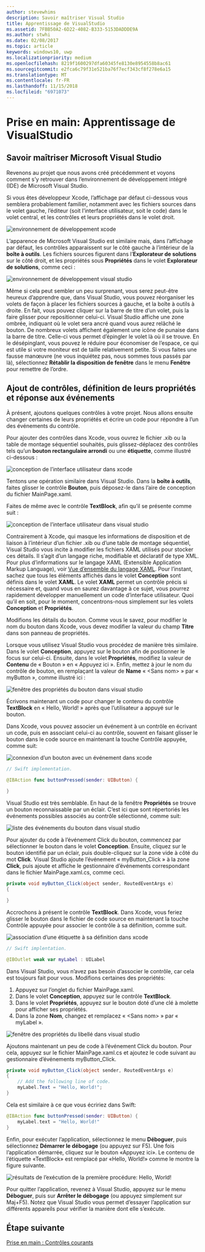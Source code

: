 ```yaml
---
author: stevewhims
description: Savoir maîtriser Visual Studio
title: Apprentissage de VisualStudio
ms.assetid: 7FBB50A2-6D22-4082-B333-5153DADDDE9A
ms.author: stwhi
ms.date: 02/08/2017
ms.topic: article
keywords: windows10, uwp
ms.localizationpriority: medium
ms.openlocfilehash: 8219f1600297dfa60345fe8130e8954558b8ac61
ms.sourcegitcommit: e2fca6c79f31e521ba76f7ecf343cf8f278e6a15
ms.translationtype: MT
ms.contentlocale: fr-FR
ms.lasthandoff: 11/15/2018
ms.locfileid: "6971073"
---
```

# <a name="getting-started-getting-around-in-visual-studio"></a>Prise en main: Apprentissage de VisualStudio


## <a name="getting-around-in-microsoft-visual-studio"></a>Savoir maîtriser Microsoft Visual Studio

Revenons au projet que nous avons créé précédemment et voyons comment s’y retrouver dans l’environnement de développement intégré (IDE) de Microsoft Visual Studio.

Si vous êtes développeur Xcode, l’affichage par défaut ci-dessous vous semblera probablement familier, notamment avec les fichiers sources dans le volet gauche, l’éditeur (soit l’interface utilisateur, soit le code) dans le volet central, et les contrôles et leurs propriétés dans le volet droit.

![environnement de développement xcode](images/ios-to-uwp/xcode-ide.png)

L’apparence de Microsoft Visual Studio est similaire mais, dans l’affichage par défaut, les contrôles apparaissent sur le côté gauche à l’intérieur de la **boîte à outils**. Les fichiers sources figurent dans l’**Explorateur de solutions** sur le côté droit, et les propriétés sous **Propriétés** dans le volet **Explorateur de solutions**, comme ceci :

![environnement de développement visual studio](images/ios-to-uwp/vs-ide.png)

Même si cela peut sembler un peu surprenant, vous serez peut-être heureux d’apprendre que, dans Visual Studio, vous pouvez réorganiser les volets de façon à placer les fichiers sources à gauche, et la boîte à outils à droite. En fait, vous pouvez cliquer sur la barre de titre d’un volet, puis la faire glisser pour repositionner celui-ci. Visual Studio affiche une zone ombrée, indiquant où le volet sera ancré quand vous aurez relâché le bouton. De nombreux volets affichent également une icône de punaise dans la barre de titre. Celle-ci vous permet d’épingler le volet là où il se trouve. En le désépinglant, vous pouvez le réduire pour économiser de l’espace, ce qui est utile si votre moniteur est de taille relativement petite. Si vous faites une fausse manœuvre (ne vous inquiétez pas, nous sommes tous passés par là), sélectionnez **Rétablir la disposition de fenêtre** dans le menu **Fenêtre** pour remettre de l’ordre.

## <a name="adding-controls-setting-their-properties-and-responding-to-events"></a>Ajout de contrôles, définition de leurs propriétés et réponse aux événements

À présent, ajoutons quelques contrôles à votre projet. Nous allons ensuite changer certaines de leurs propriétés et écrire un code pour répondre à l’un des événements du contrôle.

Pour ajouter des contrôles dans Xcode, vous ouvrez le fichier .xib ou la table de montage séquentiel souhaités, puis glissez-déplacez des contrôles tels qu’un **bouton rectangulaire arrondi** ou une **étiquette**, comme illustré ci-dessous :

![conception de l’interface utilisateur dans xcode](images/ios-to-uwp/xcode-add-button-label.png)

Tentons une opération similaire dans Visual Studio. Dans la **boîte à outils**, faites glisser le contrôle **Bouton**, puis déposez-le dans l’aire de conception du fichier MainPage.xaml.

Faites de même avec le contrôle **TextBlock**, afin qu’il se présente comme suit :

![conception de l’interface utilisateur dans visual studio](images/ios-to-uwp/vs-add-button-label.png)

Contrairement à Xcode, qui masque les informations de disposition et de liaison à l’intérieur d’un fichier .xib ou d’une table de montage séquentiel, Visual Studio vous incite à modifier les fichiers XAML utilisés pour stocker ces détails. Il s’agit d’un langage riche, modifiable et déclaratif de type XML. Pour plus d’informations sur le langage XAML (Extensible Application Markup Language), voir [Vue d’ensemble du langage XAML](https://msdn.microsoft.com/library/windows/apps/mt185595). Pour l’instant, sachez que tous les éléments affichés dans le volet **Conception** sont définis dans le volet **XAML**. Le volet **XAML** permet un contrôle précis si nécessaire et, quand vous en saurez davantage à ce sujet, vous pourrez rapidement développer manuellement un code d’interface utilisateur. Quoi qu’il en soit, pour le moment, concentrons-nous simplement sur les volets **Conception** et **Propriétés**.

Modifions les détails du bouton. Comme vous le savez, pour modifier le nom du bouton dans Xcode, vous devez modifier la valeur du champ **Titre** dans son panneau de propriétés.

Lorsque vous utilisez Visual Studio vous procédez de manière très similaire. Dans le volet **Conception**, appuyez sur le bouton afin de positionner le focus sur celui-ci. Ensuite, dans le volet **Propriétés**, modifiez la valeur de **Contenu** de « Bouton » en « Appuyez ici ». Enfin, mettez à jour le nom du contrôle de bouton, en remplaçant la valeur de **Name** « &lt;Sans nom&gt; » par « myButton », comme illustré ici :

![fenêtre des propriétés du bouton dans visual studio](images/ios-to-uwp/vs-button-properties.png)

Écrivons maintenant un code pour changer le contenu du contrôle **TextBlock** en « Hello, World! » après que l’utilisateur a appuyé sur le bouton.

Dans Xcode, vous pouvez associer un événement à un contrôle en écrivant un code, puis en associant celui-ci au contrôle, souvent en faisant glisser le bouton dans le code source en maintenant la touche Contrôle appuyée, comme suit:

![connexion d’un bouton avec un événement dans xcode](images/ios-to-uwp/xcode-add-button-event.png)

```swift
// Swift implementation.

@IBAction func buttonPressed(sender: UIButton) {
    
}
```

Visual Studio est très semblable. En haut de la fenêtre **Propriétés** se trouve un bouton reconnaissable par un éclair. C’est ici que sont répertoriés les événements possibles associés au contrôle sélectionné, comme suit:

![liste des événements du bouton dans visual studio](images/ios-to-uwp/vs-button-event.png)

Pour ajouter du code à l’événement Click du bouton, commencez par sélectionner le bouton dans le volet **Conception**. Ensuite, cliquez sur le bouton identifié par un éclair, puis double-cliquez sur la zone vide à côté du mot **Click**. Visual Studio ajoute l’événement « myButton_Click » à la zone **Click**, puis ajoute et affiche le gestionnaire d’événements correspondant dans le fichier MainPage.xaml.cs, comme ceci.

```csharp
private void myButton_Click(object sender, RoutedEventArgs e)
{

}
```

Accrochons à présent le contrôle **TextBlock**. Dans Xcode, vous feriez glisser le bouton dans le fichier de code source en maintenant la touche Contrôle appuyée pour associer le contrôle à sa définition, comme suit.

![association d’une étiquette à sa définition dans xcode](images/ios-to-uwp/xcode-add-button-reference.png)

```swift
// Swift implentation.

@IBOutlet weak var myLabel : UILabel
```

Dans Visual Studio, vous n’avez pas besoin d’associer le contrôle, car cela est toujours fait pour vous. Modifions certaines des propriétés:

1.  Appuyez sur l’onglet du fichier MainPage.xaml.
2.  Dans le volet **Conception**, appuyez sur le contrôle **TextBlock**.
3.  Dans le volet **Propriétés**, appuyez sur le bouton doté d’une clé à molette pour afficher ses propriétés.
4.  Dans la zone **Nom**, changez et remplacez « &lt;Sans nom&gt; » par « myLabel ».

![fenêtre des propriétés du libellé dans visual studio](images/ios-to-uwp/vs-label-properties.png)

Ajoutons maintenant un peu de code à l’événement Click du bouton. Pour cela, appuyez sur le fichier MainPage.xaml.cs et ajoutez le code suivant au gestionnaire d’événements myButton_Click.

```csharp
private void myButton_Click(object sender, RoutedEventArgs e)
{
    // Add the following line of code.    
    myLabel.Text = "Hello, World!";
}
```

Cela est similaire à ce que vous écririez dans Swift:

```swift
@IBAction func buttonPressed(sender: UIButton) {
    myLabel.text = "Hello, World!"
}
```

Enfin, pour exécuter l’application, sélectionnez le menu **Déboguer**, puis sélectionnez **Démarrer le débogage** (ou appuyez sur F5). Une fois l’application démarrée, cliquez sur le bouton «Appuyez ici». Le contenu de l’étiquette «TextBlock» est remplacé par «Hello, World!» comme le montre la figure suivante.

![résultats de l’exécution de la première procédure: Hello, World!](images/ios-to-uwp/vs-hello-world.png)

Pour quitter l’application, revenez à Visual Studio, appuyez sur le menu **Déboguer**, puis sur **Arrêter le débogage** (ou appuyez simplement sur Maj+F5). Notez que Visual Studio vous permet d’essayer l’application sur différents appareils pour vérifier la manière dont elle s’exécute.

## <a name="next-step"></a>Étape suivante

[Prise en main : Contrôles courants](getting-started-common-controls.md)

